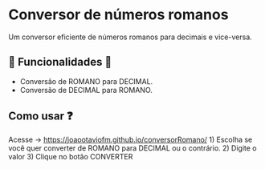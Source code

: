 # Conversor de números romanos

Um conversor eficiente de números romanos para decimais e vice-versa.

## 🚀 Funcionalidades 🚀

- Conversão de ROMANO para DECIMAL.
- Conversão de DECIMAL para ROMANO.

## Como usar ❓

Acesse -> https://joaootaviofm.github.io/conversorRomano/
    1) Escolha se você quer converter de ROMANO para DECIMAL ou o contrário.
    2) Digite o valor 
    3) Clique no botão CONVERTER 

    
